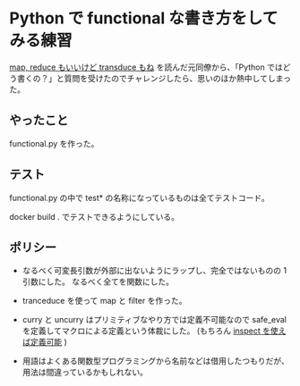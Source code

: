 # Python で functional な書き方をしてみる練習

[map, reduce もいいけど transduce もね](https://qiita.com/41semicolon/items/666a3ff1c226828ecdb2) を読んだ元同僚から、「Python ではどう書くの？」と質問を受けたのでチャレンジしたら、思いのほか熱中してしまった。

## やったこと

functional.py を作った。

## テスト

functional.py の中で test* の名称になっているものは全てテストコード。

docker build . でテストできるようにしている。

## ポリシー

- なるべく可変長引数が外部に出ないようにラップし、完全ではないものの 1 引数にした。 なるべく全てを関数にした。

- tranceduce を使って map と filter を作った。

- curry と uncurry はプリミティブなやり方では定義不可能なので safe_eval を定義してマクロによる定義という体裁にした。
(もちろん [inspect を使えば定義可能](http://code.activestate.com/recipes/577928-indefinite-currying-decorator-with-greedy-call-and/) )

- 用語はよくある関数型プログラミングから名前などは借用したつもりだが、用法は間違っているかもしれない。
